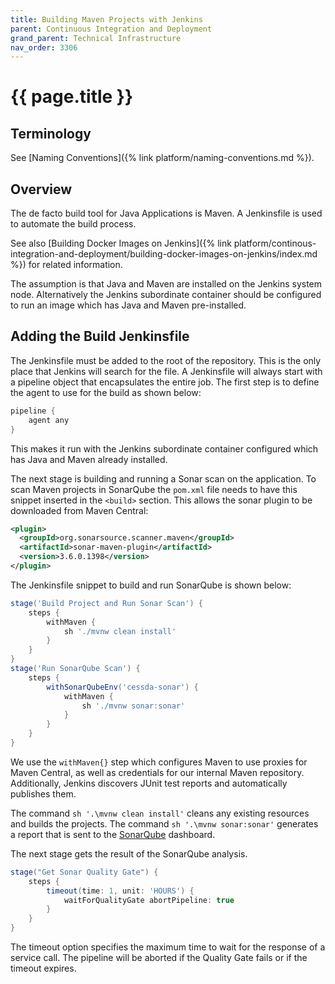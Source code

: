 ```yaml
---
title: Building Maven Projects with Jenkins
parent: Continuous Integration and Deployment
grand_parent: Technical Infrastructure
nav_order: 3306
---
```


# {{ page.title }}

## Terminology

See [Naming Conventions]({% link platform/naming-conventions.md %}).

## Overview

The de facto build tool for Java Applications is Maven.
A Jenkinsfile is used to automate the build process.

See also
[Building Docker Images on Jenkins]({% link platform/continous-integration-and-deployment/building-docker-images-on-jenkins/index.md %})
for related information.

The assumption is that Java and Maven are installed on the Jenkins system node.
Alternatively the Jenkins subordinate container should be configured to run an image which has Java and Maven pre-installed.

## Adding the Build Jenkinsfile

The Jenkinsfile must be added to the root of the repository.
This is the only place that Jenkins will search for the file.
A Jenkinsfile will always start with a pipeline object that encapsulates the entire job.
The first step is to define the agent to use for the build as shown below:

```groovy
pipeline {
    agent any
}
```

This makes it run with the Jenkins subordinate container configured which has
Java and Maven already installed.

The next stage is building and running a Sonar scan on the application.
To scan Maven projects in SonarQube the `pom.xml` file needs to have this snippet inserted in the `<build>` section.
This allows the sonar plugin to be downloaded from Maven Central:

```xml
<plugin>
  <groupId>org.sonarsource.scanner.maven</groupId>
  <artifactId>sonar-maven-plugin</artifactId>
  <version>3.6.0.1398</version>
</plugin>
```

The Jenkinsfile snippet to build and run SonarQube is shown below:

```groovy
stage('Build Project and Run Sonar Scan') {
    steps {
        withMaven {
            sh './mvnw clean install'
        }
    }
}
stage('Run SonarQube Scan') {
    steps {
        withSonarQubeEnv('cessda-sonar') {
            withMaven {
                sh './mvnw sonar:sonar'
            }
        }
    }
}
```

We use the `withMaven{}` step which configures Maven to use proxies for Maven Central, as well as credentials for our internal Maven repository.
Additionally, Jenkins discovers JUnit test reports and automatically publishes them.

The command `sh '.\mvnw clean install'` cleans any existing resources and builds the projects.
The command `sh '.\mvnw sonar:sonar'` generates a report that is sent to the [SonarQube](https://sonarqube.cessda.eu) dashboard.

The next stage gets the result of the SonarQube analysis.

```groovy
stage("Get Sonar Quality Gate") {
    steps {
        timeout(time: 1, unit: 'HOURS') {
            waitForQualityGate abortPipeline: true
        }
    }
}
```

The timeout option specifies the maximum time to wait for the response of a service call.
The pipeline will be aborted if the Quality Gate fails or if the timeout expires.
